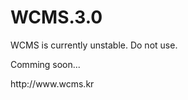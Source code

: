 # WCMS.3.0
<p>WCMS is currently unstable. Do not use.</p>
<p>Comming soon...</p>
<p>http://www.wcms.kr</p>
